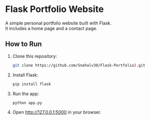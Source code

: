 # Flask Portfolio Website

A simple personal portfolio website built with Flask.  
It includes a home page and a contact page.

## How to Run

1. Clone this repository:
   ```bash
   git clone https://github.com/Snehalv30/Flask-Portfolio).git
   ```
2. Install Flask:
   ```bash
   pip install flask
   ```
3. Run the app:
   ```bash
   python app.py
   ```
4. Open http://127.0.0.1:5000 in your browser.
